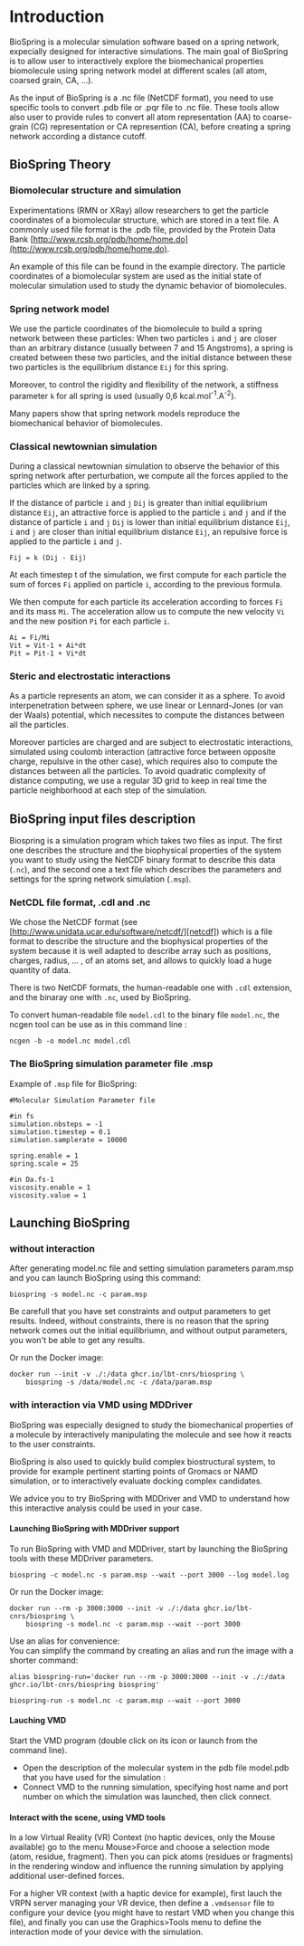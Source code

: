 # Introduction

BioSpring is a molecular simulation software based on a spring network, expecially designed for interactive simulations. The main goal of BioSpring is to allow user to interactively explore the biomechanical properties biomolecule using spring network model at different scales (all atom, coarsed grain, CA, ...).

As the input of BioSpring is a .nc file (NetCDF format), you need to use specific tools to convert .pdb file or .pqr file  to .nc file. These tools allow also user to provide rules to convert all atom representation (AA) to coarse-grain (CG) representation or CA represention (CA), before creating a spring network according a distance cutoff.


## BioSpring Theory


### Biomolecular structure and simulation

Experimentations (RMN or XRay) allow researchers to get the particle coordinates of a biomolecular structure, which are stored in a text file. A commonly used file format is the .pdb file, provided by the Protein Data Bank [http://www.rcsb.org/pdb/home/home.do](http://www.rcsb.org/pdb/home/home.do).

An example of this file can be found in the example directory. The particle coordinates of a biomolecular system are used as the initial state of molecular simulation used to study the dynamic behavior of biomolecules.


### Spring network model

We use the particle coordinates of the biomolecule to build a spring network between these particles:
When two particles `i` and `j` are closer than an arbitrary distance (usually between 7 and 15 Angstroms), a spring is created between these two particles, and the initial distance between these two particles is the equilibrium distance `Eij` for this spring.

Moreover, to control the rigidity and flexibility of the network, a stiffness parameter `k` for all spring is used (usually 0,6 kcal.mol<sup>-1</sup>.A<sup>-2</sup>).

Many papers show that spring network models reproduce the biomechanical behavior of biomolecules.

### Classical newtownian simulation

During a classical newtownian simulation to observe the behavior of this spring network after perturbation, we compute all the forces applied to the particles which are linked by a spring.

If the distance of particle `i` and `j` `Dij` is greater than initial equilibrium distance `Eij`, an attractive force is applied to the particle `i` and `j` and if the distance of particle `i` and `j` `Dij` is lower than initial equilibrium distance `Eij`, `i` and `j` are closer than initial equilibrium distance `Eij`, an repulsive force is applied to the particle `i` and `j`.

	Fij = k (Dij - Eij)

At each timestep t of the simulation, we first compute for each particle the sum of forces `Fi` applied on particle `i`, according to the previous formula.

We then compute for each particle its acceleration according to forces `Fi` and its mass `Mi`. The acceleration allow us to compute the new velocity `Vi` and the new position `Pi` for each particle `i`.

	Ai = Fi/Mi
	Vit = Vit-1 + Ai*dt
	Pit = Pit-1 + Vi*dt

### Steric and electrostatic interactions

As a particle represents an atom, we can consider it as a sphere. To avoid interpenetration between sphere, we use linear or Lennard-Jones (or van der Waals) potential, which necessites to compute the distances between all the particles.

Moreover particles are charged and are subject to electrostatic interactions, simulated using coulomb interaction (attractive force between opposite charge, repulsive in the other case), which requires also to compute the distances between all the particles. To avoid quadratic complexity of distance computing, we use a regular 3D grid to keep in real time the particle neighborhood at each step of the simulation.



## BioSpring input files description

Biospring is a simulation program which takes two files as input. The first one describes the structure and the biophysical properties of the system you want to study using the NetCDF binary format to describe this data (`.nc`), and the second one a text file which describes the parameters and settings for the spring network simulation (`.msp`).


### NetCDL file format, .cdl and .nc

We chose the NetCDF format (see [http://www.unidata.ucar.edu/software/netcdf/][netcdf]) which is a file format to describe the structure and the biophysical properties of the system because it is well adapted to describe array such as positions, charges, radius, ... , of an atoms set, and allows to quickly load a huge quantity of data.

There is two NetCDF formats, the human-readable one with `.cdl` extension, and the binaray one with `.nc`, used by BioSpring.

To convert human-readable file `model.cdl` to the binary file `model.nc`, the ncgen tool can be use as in this command line :

	ncgen -b -o model.nc model.cdl


### The BioSpring simulation parameter file .msp

Example of `.msp` file for BioSpring:

	#Molecular Simulation Parameter file

	#in fs
	simulation.nbsteps = -1
	simulation.timestep = 0.1
	simulation.samplerate = 10000

	spring.enable = 1
	spring.scale = 25

	#in Da.fs-1
	viscosity.enable = 1
	viscosity.value = 1



## Launching BioSpring


### without interaction

After generating model.nc file and setting simulation parameters param.msp and you can launch BioSpring using this command:

    biospring -s model.nc -c param.msp

Be carefull that you have set constraints and output parameters to get results. Indeed, without constraints, there is no reason that the spring
network comes out the initial equilibriumn, and without output parameters, you won't be able to get any results.

Or run the Docker image:

	docker run --init -v ./:/data ghcr.io/lbt-cnrs/biospring \
		biospring -s /data/model.nc -c /data/param.msp

### with interaction via VMD using MDDriver

BioSpring was especially designed to study the biomechanical properties of a molecule by interactively manipulating the molecule and see how it reacts to the user constraints.

BioSpring is also used to quickly build complex biostructural system, to provide for example pertinent starting points of Gromacs or NAMD simulation, or to interactively evaluate docking complex candidates.

We advice you to try BioSpring with MDDriver and VMD to understand how this interactive analysis could be used in your case.

#### Launching BioSpring with MDDriver support

To run BioSpring with VMD and MDDriver, start by launching the BioSpring tools with these MDDriver parameters.

	biospring -c model.nc -s param.msp --wait --port 3000 --log model.log

Or run the Docker image:

	docker run --rm -p 3000:3000 --init -v ./:/data ghcr.io/lbt-cnrs/biospring \
		biospring -s model.nc -c param.msp --wait --port 3000

Use an alias for convenience:  
You can simplify the command by creating an alias and run the image with a shorter command:

	alias biospring-run='docker run --rm -p 3000:3000 --init -v ./:/data ghcr.io/lbt-cnrs/biospring biospring'

	biospring-run -s model.nc -c param.msp --wait --port 3000


#### Lauching VMD
Start the VMD program (double click on its icon or launch from the command line).

  - Open the description of the molecular system in the pdb file model.pdb that you have used for the simulation :
  - Connect VMD to the running simulation, specifying host name and port number on which the simulation was launched, then click connect.


#### Interact with the scene, using VMD tools

In a low Virtual Reality (VR) Context (no haptic devices, only the Mouse available) go to the menu Mouse>Force and choose a selection mode (atom, residue, fragment). Then you can pick atoms (residues or fragments) in the rendering window and influence the running simulation by applying additional user-defined forces.

For a higher VR context (with a haptic device for example), first lauch the VRPN server managing your VR device, then define a `.vmdsensor` file to configure your device (you might have to restart VMD when you change this file), and finally you can use the Graphics>Tools menu to define the interaction mode of your device with the simulation.



